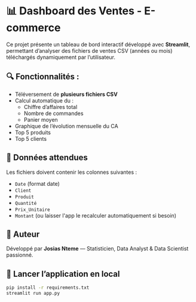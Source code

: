 # 📊 Dashboard des Ventes - E-commerce

Ce projet présente un tableau de bord interactif développé avec **Streamlit**, permettant d’analyser des fichiers de ventes CSV (années ou mois) téléchargés dynamiquement par l’utilisateur.

## 🔍 Fonctionnalités :
- Téléversement de **plusieurs fichiers CSV**
- Calcul automatique du :
  - Chiffre d’affaires total
  - Nombre de commandes
  - Panier moyen
- Graphique de l’évolution mensuelle du CA
- Top 5 produits
- Top 5 clients

## 📁 Données attendues
Les fichiers doivent contenir les colonnes suivantes :
- `Date` (format date)
- `Client`
- `Produit`
- `Quantité`
- `Prix_Unitaire`
- `Montant` (ou laisser l'app le recalculer automatiquement si besoin)

## 🧠 Auteur
Développé par **Josias Nteme** — Statisticien, Data Analyst & Data Scientist passionné.

## 🚀 Lancer l’application en local
```bash
pip install -r requirements.txt
streamlit run app.py
